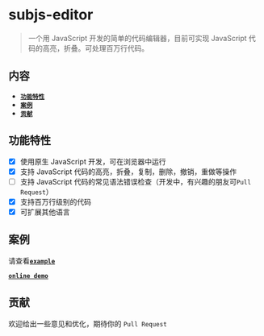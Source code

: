 <!--
 * @Author: lisong
 * @Date: 2020-10-29 11:04:06
 * @Description: 
-->
# subjs-editor

> 一个用 JavaScript 开发的简单的代码编辑器，目前可实现 JavaScript 代码的高亮，折叠。可处理百万行代码。

## 内容

- [**`功能特性`**](#功能特性)
- [**`案例`**](#案例)
- [**`贡献`**](#贡献)

## 功能特性
* [x] 使用原生 JavaScript 开发，可在浏览器中运行
* [x] 支持 JavaScript 代码的高亮，折叠，复制，删除，撤销，重做等操作
* [ ] 支持 JavaScript 代码的常见语法错误检查（开发中，有兴趣的朋友可`Pull Request`）
* [x] 支持百万行级别的代码
* [x] 可扩展其他语言

## 案例

请查看[**`example`**](https://github.com/wanls4583/subjs-editor/tree/master/src/example)

[**`online demo`**](https://blog.lisong.hn.cn/code/example/subjs-editor/dist/example/index.html)

## 贡献

欢迎给出一些意见和优化，期待你的 `Pull Request`